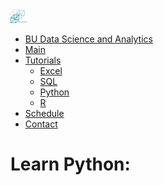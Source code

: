 <!DOCTYPE html>
<html lang="en">
	<head>
		<title>BUDSA</title>
	  <meta name="viewport" content="width=device-width, initial-scale=1">
	  <link rel="stylesheet" href="https://maxcdn.bootstrapcdn.com/bootstrap/3.3.7/css/bootstrap.min.css">
		<link href="MakePretty.css" type="text/css" rel="stylesheet">
	  <script src="https://ajax.googleapis.com/ajax/libs/jquery/3.2.1/jquery.min.js"></script>
	  <script src="https://maxcdn.bootstrapcdn.com/bootstrap/3.3.7/js/bootstrap.min.js"></script>
	</head>
	<body>
		<div>
			<nav class="navbar navbar-inverse navbar-fixed-top">
				<div class="container-fluid">
					<div class="navbar-header">
		        <a class="navbar-brand" href="Webpage.html"><img src="BUDSALogo1.svg.png" width = "27">
		        </a>
					<ul class="nav navbar-nav">
						<li><a href="Webpage.html">BU Data Science and Analytics</a>
						<li><a href="Webpage.html">Main</a></li>
						<li class="dropdown"><a class="dropdown-toggle" data-toggle="dropdown" href="#tutorials">Tutorials<span class="caret"></span></a>
							<ul class="dropdown-menu">
								<li><a href="excel.html">Excel</a></li>
								<li><a href="sql.html">SQL</a></li>
								<li class="active"><a href="python.html">Python</a></li>
								<li><a href="r.html">R</a></li>
							</ul>
						</li>
						<li><a href="schedule.html">Schedule</a></li>
						<li><a href="contacts.html">Contact</a></li>
					</ul>
				</nav>
			</div>
		</div>
		<div class="space">
			<h1>Learn Python:</h1>
		</div>
	</body>
</html>
